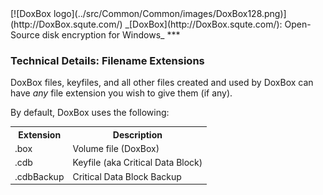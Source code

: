 

<meta content="text/html; charset=UTF-8" http-equiv="Content-Type">
<meta name="keywords" content="disk encryption, security, transparent, AES, OTFE, plausible deniability, virtual drive, Linux, MS Windows, portable, USB drive, partition">
<meta name="description" content="DoxBox: An Open-Source transparent encryption program for PCs. Using this software, you can create one or more &quot;DoxBoxes&quot; on your PC - which appear as disks, anything written to these disks is automatically encrypted before being stored on your hard drive.">

<meta name="author" content="Sarah Dean">
<meta name="copyright" content="Copyright 2004, 2005, 2006, 2007, 2008 Sarah Dean">
<meta name="ROBOTS" content="ALL">

<TITLE>Technical Details: Filename Extensions</TITLE>

<link href="./styles_common.css" rel="stylesheet" type="text/css">


<link rel="shortcut icon" href="../src/Common/Common/images/DoxBox.ico" type="image/x-icon">

<SPAN CLASS="master_link">
[![DoxBox logo](../src/Common/Common/images/DoxBox128.png)](http://DoxBox.squte.com/)
</SPAN>
<SPAN CLASS="master_title">
_[DoxBox](http://DoxBox.squte.com/): Open-Source disk encryption for Windows_
</SPAN>
***
    
            

### Technical Details: Filename Extensions

DoxBox files, keyfiles, and all other files created and used by DoxBox can have _*any*_ file extension you wish to give them (if any).

By default, DoxBox uses the following:

<TABLE>
<TR> <TH>Extension</TH> <TH>Description</TH> </TR>
<TR> <TD>.box</TD> <TD>Volume file (DoxBox)</TD> </TR> 
<TR> <TD>.cdb</TD> <TD>Keyfile (aka Critical Data Block)</TD> </TR>
<TR> <TD>.cdbBackup</TD> <TD>Critical Data Block Backup</TD> </TR>
</TABLE>



